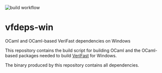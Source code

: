 ![build workflow](https://github.com/verifast/vfdeps-win/actions/workflows/build.yml/badge.svg)
# vfdeps-win
OCaml and OCaml-based VeriFast dependencies on Windows

This repository contains the build script for building OCaml and the OCaml-based packages needed to build [VeriFast](https://github.com/verifast/verifast) for Windows.

The binary produced by this repository contains all dependencies.
